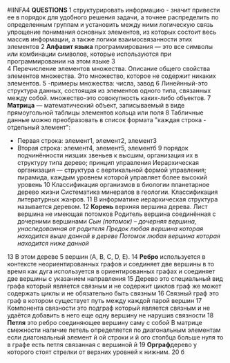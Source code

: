 #IINFA4
**QUESTIONS**
1 структурировать информацию - значит привести ее в порядок для удобного решения задачи, а точнее распределить по определенным группам и установить между ними логическую связь упрощение понимания основных элементов, из которых состоит весь массив информации, а также логики взаимосвязанности этих элементов
2 **Алфавит языка** программирования — это все символы или комбинации символов, которые используются при программировании на этом языке 
3  
4 Перечисление элементов множества. Описание общего свойства элементов множества. Это множество, которое не содержит никаких элементов.
5 -примеры множества: числа, завод
6 Линейнный-это структура данных, состоящая из элементов одного типа, связанных между собой. множество-это совокупность каких-либо объектов.
7 **Матрица** — математический объект, записываемый в виде прямоугольной таблицы элементов кольца или поля
8 Табличные данные можно преобразовать в список формата "каждая строка - отдельный элемент":
- Первая строка: элемент1, элемент2, элемент3
- Вторая строка: элемент4, элемент5, элементб
9  порядок подчинённости низших звеньев к высшим, организация их в структуру типа дерево; принцип управления Иерархическая организация — структура с вертикальной формой управления; пирамида, каждым уровнем которой управляет более высокий уровень
10 Классификация организмов в биологии планетарное дерево жизни 
  Систематика минералов в геологии.
     Классификация литературных жанров.
11 В информатике иерархическая структура называется деревом.
12 **Корень** верхняя вершина дерева.
  Лист  вершинa не имеющая потомков
  Родитель вершина соединённая с дочерними вершинами
  *Сын (потомок) – дочерняя вершина, унаследованная от родителя*
    *Предок  любая вершина которая находится выше данной в дереве*
  *Потомок  любая вершина которая находится ниже данной*

13  В этом дереве 5 вершин (A, B, C, D, E).
14 **Ребро** используется в контексте неориентированных графов и соединяет две вершины в то время как дуга используется в ориентированных графах и соединяет две вершины с указанием направления
15    Дерево  это специальный вид графа который является связным и не содержит циклов граф же может содержать циклы и не обязательно быть связным
16 Связный граф  это граф в котором существует путь между каждой парой вершин
17  Компонента связности  это подграф который является связным и не удаётся добавить в него еще одну вершину не нарушив связности
18  **Петля** это ребро соединяющее вершину саму с собой В матрице смежности наличие петель определяется по диагональным элементам если диагональный элемент й ой строки и й ого столбца больше нуля  то в графе есть петля  связанная с вершиной й
19 **Орграф**дерево у которого стоят стрелки от верхних уровней к нижним.
20 б
